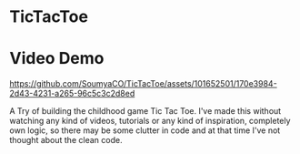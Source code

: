 # TicTacToe

# Video Demo

https://github.com/SoumyaCO/TicTacToe/assets/101652501/170e3984-2d43-4231-a265-96c5c3c2d8ed


A Try of building the childhood game Tic Tac Toe.
I've made this without watching any kind of videos, tutorials or any kind of inspiration, completely own logic, so there may be some clutter in code and at that time I've not thought about the clean code.
